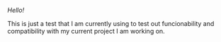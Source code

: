 *Hello!*

This is just a test that I am currently using to test out funcionability and compatibility with my current project I am working on.